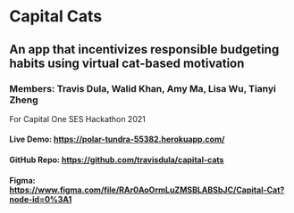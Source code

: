 # Capital Cats

## An app that incentivizes responsible budgeting habits using virtual cat-based motivation
### Members: Travis Dula, Walid Khan, Amy Ma, Lisa Wu, Tianyi Zheng
For Capital One SES Hackathon 2021
#### Live Demo: https://polar-tundra-55382.herokuapp.com/
#### GitHub Repo: https://github.com/travisdula/capital-cats
#### Figma: https://www.figma.com/file/RAr0AoOrmLuZMSBLABSbJC/Capital-Cat?node-id=0%3A1
